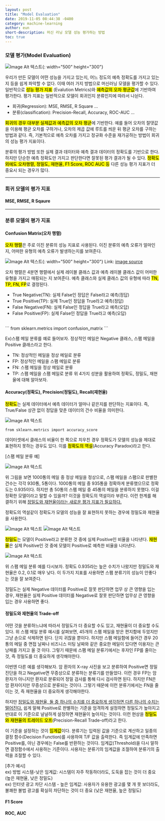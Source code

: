 ```yaml
---
layout: post
title: "Model Evaluation"
date: 2019-11-05 08:44:38 -0400
category: machine-learning
author: eun
short-description: 머신 러닝 모델 성능 평가하는 방법
toc: true
---
```


### 모델 평가(Model Evaluation)

![Image Alt 텍스트](/assets/images/ml02_01.png){: width="500" height="300"}

우리가 만든 모델이 어떤 성능을 가지고 있는지, 어느 정도의 예측 정확도를 가지고 있는 지 등을 쉽게 파악할 수 없다. 
이때 여러 가지 방법으로 머신러닝 모델을 평가할 수 있다. 
일반적으로 <mark>성능 평가 지표</mark> (Evalution Metrics)와 <mark>예측값의 오차 평균값</mark>에 기반하여 평가한다. 평가 지표는 일반적으로 모델이 회귀인지 분류인지에 따라서 나뉜다.

+ 회귀(Regression): MSE, RMSE, R Square ...
+ 분류(classification): Precision-Recall, Accuracy, ROC-AUC ... 

<mark>회귀의 경우 대부분 실제값과 예측값의 오차 평균</mark>에 기반한다. 예를 들어 오차의 절댓값을 이용해 평균 오차를 구하거나, 오차의 제곱 값에 루트를 씌운 뒤 평균 오차를 구하는 방법과 같다. 즉, 기본적으로 예측 오차를 가지고 정규화 수준을 재가공하는 방법이 회귀의 성능 평가 지표이다.

분류의 평가 방법 또한 실제 결과 데이터와 예측 결과 데이터의 정확도를 기반으로 한다. 하지만 단순한 예측 정확도만 가지고 판단한다면 잘못된 평가 결과가 될 수 있다. <mark>정확도 외에도 오차행렬, 정밀도, 재현율, F1 Score, ROC AUC 등</mark> 다른 성능 평가 지표가 더 중요시 되는 경우가 많다.

***
### 회귀 모델의 평가 지표

#### MSE, RMSE, R Sqaure

<!-- ##### RMSE -->

<!-- ##### R Sqaure -->

***

### 분류 모델의 평가 지표

#### Confusion Matrix(오차 행렬)
<mark>오차 행렬</mark>은 주로 이진 분류의 성능 지표로 사용된다. 이진 분류의 예측 오류가 얼마인지, 어떠한 유형의 예측 오류가 발생하는지를 보여준다.

![Image Alt 텍스트](/assets/images/ml02_02.png){: width="500" height="300"} Link: [image source](https://manisha-sirsat.blogspot.com/2019/04/confusion-matrix.html)

오차 행렬은 4분면 행렬에서 실제 레이블 클래스 값과 예측 레이블 클래스 값이 어떠한 유형을 가지고 매핑되는 지 보여준다. 예측 클래스와 실제 클래스 값의 유형에 따라 <mark>TN, TP, FN, FP</mark>로 결정된다.

- True Negative(TN): 실제 False인 정답은 False라고 예측(정답)
- True Positive(TP): 실제 True인 정답을 True라고 예측(정답)
- False Negative(FN): 실제 False인 정답을 True라고 예측(오답)
- False Positive(FP): 실제 False인 정답을 True라고 예측(오답)
<br>
    ```
    from sklearn.metrics import confusion_matrix
    ```

Ex)스팸 메일 분류를 예로 들어보자. 정상적인 메일은 Negative 클래스, 스팸 메일을 Positive 클래스라고 한다.
+ TN: 정상적인 메일을 정상 메일로 분류
+ FP: 정상적인 메일을 스팸 메일로 분류
+ FN: 스팸 메일을 정상 메일로 분류
+ TP: 스팸 메일을 스팸 메일로 분류
위 4가지 성분을 활용하여 정확도, 정밀도, 재현율에 대해 알아보자.


#### Accuracy(정확도), Precision(정밀도), Recall(재현율)
<mark>정확도</mark>는 실제 데이터에서 예측 데이터가 얼마나 같은지를 판단하는 지표이다. 즉, True/False 상관 없이 정답을 맞춘 데이터의 건수 비율을 의미한다.

![Image Alt 텍스트](/assets/images/ml02_03.png)

    from sklearn.metrics import accuracy_score
    
데이터셋에서 클래스의 비율이 한 쪽으로 치우친 경우 정확도가 모델의 성능을 제대로 표현하지 못하는 경우도 있다. 이를 <mark>정확도의 역설</mark>(Accuracy Paradox)라고 한다.

[스팸 메일 분류 예]

![Image Alt 텍스트](/assets/images/ml02_04.png)

위 그림을 보면 1000통의 메일 중 정상 메일을 정상으로, 스팸 메일을 스팸으로 판별한 건수는 각각 930통, 5통이다. 1000통의 메일 중 935통을 정확하게 분류했으므로 정확도는 0.935이다. 하지만 총 50통의 스팸 메일 중 45통의 메일을 분류하지 못했다. 이걸 정확한 모델이라고 말할 수 있을까? 이것을 정확도의 역설이라 부른다. 이런 한계를 해결하기 위해 <u>정밀도와 재현율이라는 새로운 평가 지표가 필요하다.</u> 



<!-- #### Precision(정밀도)와 Recall(재현율) -->
정확도의 역설같이 정확도가 모델의 성능을 잘 표현하지 못하는 경우에 정밀도와 재현율을 사용한다. 

![Image Alt 텍스트](/assets/images/ml02_05.png)
![Image Alt 텍스트](/assets/images/ml02_07.png)

<mark>정밀도</mark>는 모델이 Positive라고 분류한 것 중에 실제 Positive인 비율을 나타낸다. <mark>재현율</mark>은 실제 Positive인 것 중에 모델이 Positive로 예측한 비율을 나타낸다.

![Image Alt 텍스트](/assets/images/ml02_06.png)

위 스팸 메일 분류 예를 다시보자. 정확도 0.935라는 높은 수치가 나왔지만 정밀도와 재현율은 0.2, 0.1로 매우 낮다. 이 두가지 지표를 사용하면 스팸 분류기의 성능이 안좋다는 것을 잘 보여준다.

정밀도는 실제 Negative 데이터를 Positive로 잘못 판단하면 업무 상 큰 영향을 입는 경우, 재현율은 실제 Positive 데이터를 Negative로 잘못 판단하면 업무상 큰 영향을 입는 경우 사용하면 좋다.



#### 정밀도와 재현율의 Trade-off
어떤 것을 분류하느냐에 따라서 정밀도가 더 중요할 수도 있고, 재현율이 더 중요할 수도 있다. 위 스팸 메일 분류 예시를 살펴보면, 45개의 스팸 메일을 받은 편지함에 두었지만 그냥 손으로 삭제하면 된다. 단지 귀찮을 뿐이다. 하지만 스팸 메일함에 들어간 경우 20통의 메일 중 면접 날짜나 비즈니스 미팅 날짜와 같은 중요한 메일이 있다면 이용자는 큰 낭패를 가지고 올 것 이다. 그렇기 때문에 스팸 메일 분류기에서는 후자인 FP를 줄이는 것, 즉 정밀도를 더 중요하게 생각해야한다.

이번엔 다른 예를 생각해보자. 암 환자의 X-ray 사진을 보고 분류하여 Positive면 정밀 진단을 하고 Negative면 무증상으로 분류하는 분류기를 만들었다. 이런 경우 FP는 암 환자가 아니지만 환자로 분류되어 정밀 검사를 통해 다시 검사하면 된다. 하지만 FN은 암 환자이지만 무증상으로 분류되는 것이다. 그렇기 때문에 이런 분류기에서는 FN을 줄이는 것, 즉 재현율을 더 중요하게 생각해야한다.

하지만 <u>정밀도와 재현율, 둘 중 하나의 수치를 더 중요하게 생각하면 다른 하나의 수치는 떨어진다.</u> 쉽게 말해 Positive로 판별하는 기준을 엄격하게 설정하면 정밀도가 높아지고 반대로 이 기준으로 널널하게 설정하면 재현율이 높아지는 것이다. 이런 현상을 <mark>정밀도와 재현율의 트레이드 오프</mark>(Precision-Recall Trade-off)라고 한다.

이 기준을 설정하는 것이 <mark>임계값</mark>이다. 분류기는 입력된 값을 기준으로 계산하고 일종의 결정 함수(Decision Function)를 사용하여 T/F 값을 출력한다. 즉 임계값에 만족하면 Positive를, 아닌 경우에는 False를 반환하는 것이다. 임계값(Threshold)을 다시 말하면 결정함수에서 사용하는 기준이다. 사용자는 분류기의 임계값을 조절하여 분류기의 출력을 조절할 수 있다. 

[추가 예시]<br>
ex) 방법 시스템-낮은 임계값: 시스템이 자주 작동하더라도, 도둑을 잡는 것이 더 중요 (높은 재현율, 낮은 정밀도) <br>
ex) 인터넷 광고 차단 시스템 - 높은 임계값: 사용자가 유용한 광고를 몇 개 못 보더라도, 불쾌한 불법 광고를 확실히 차단하는 것이 더 중요 (낮은 재현율, 높은 정밀도)

#### F1 Score
#### ROC, AUC

